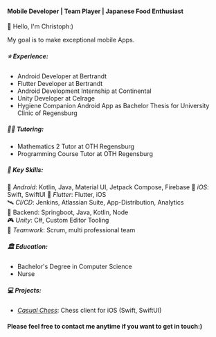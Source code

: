 #### Mobile Developer | Team Player | Japanese Food Enthusiast

👋 Hello, I'm Christoph:)

My goal is to make exceptional mobile Apps.

##### ⭐️ Experience:
- Android Developer at Bertrandt
- Flutter Developer at Bertrandt
- Android Development Internship at Continental  
- Unity Developer at Celrage  
- Hygiene Companion Android App as Bachelor Thesis for University Clinic of Regensburg

##### 👨‍🏫 Tutoring:
- Mathematics 2 Tutor at OTH Regensburg  
- Programming Course Tutor at OTH Regensburg  

##### 🔑 Key Skills:
 🤖 _Android_: Kotlin, Java, Material UI, Jetpack Compose, Firebase
 🍎 _iOS_: Swift, SwiftUI
 🐥 _Flutter_: Flutter, iOS  
 🛰️ _CI/CD_: Jenkins, Atlassian Suite, App-Distribution, Analytics  
 🔐 Backend: Springboot, Java, Kotlin, Node  
 🎮 _Unity_: C#, Custom Editor Tooling  
 💬 _Teamwork_: Scrum, multi professional team

##### 🏛️ Education:
- Bachelor's Degree in Computer Science
- Nurse

##### 💻 Projects:
- [_Casual Chess_](https://github.com/chris-prenissl/casual_chess): Chess client for iOS (Swift, SwiftUI)

####  Please feel free to contact me anytime if you want to get in touch:)
